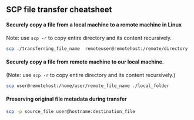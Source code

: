 ## SCP file transfer cheatsheet

#### Securely copy a file from a local machine to a remote machine in Linux
Note: use `scp -r` to copy entire directory and its content recursively.
```bash
scp ./transferring_file_name  remoteuser@remotehost:/remote/directory
```


#### Securely copy a file from remote machine to our local machine.
(Note: use `scp -r` to copy entire directory and its content recursively.)
```bash
scp user@remotehost:/home/user/remote_file_name ./local_folder
```

#### Preserving original file metadata during transfer
```bash
scp -p source_file user@hostname:destination_file
```
